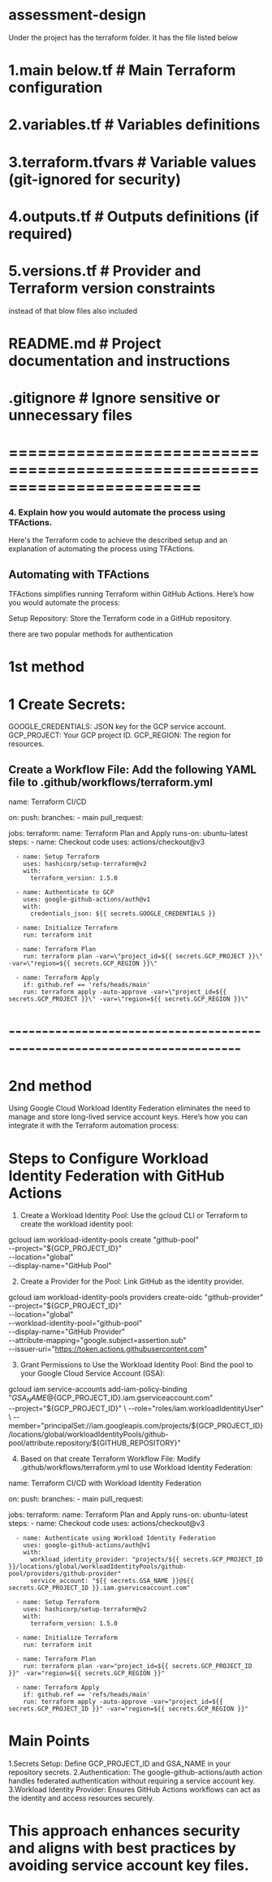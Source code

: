 # assessment-design
Under the project has the terraform folder. It has the file listed below

# 1.main below.tf          # Main Terraform configuration
# 2.variables.tf           # Variables definitions
# 3.terraform.tfvars       # Variable values (git-ignored for security)
# 4.outputs.tf             # Outputs definitions (if required)
# 5.versions.tf            # Provider and Terraform version constraints

instead of that blow files also included
# README.md                  # Project documentation and instructions
# .gitignore                 # Ignore sensitive or unnecessary files
========================================================================
========================================================================

### 4. Explain how you would automate the process using TFActions.

   Here's the Terraform code to achieve the described setup and an explanation of automating the process using TFActions.

##  Automating with TFActions
      
   TFActions simplifies running Terraform within GitHub Actions. Here’s how you would automate the process:

   Setup Repository: Store the Terraform code in a GitHub repository.
   
   there are two popular methods for authentication
   
# 1st method

   # 1 Create Secrets:
GOOGLE_CREDENTIALS: JSON key for the GCP service account.
GCP_PROJECT: Your GCP project ID.
GCP_REGION: The region for resources.

Create a Workflow File: Add the following YAML file to .github/workflows/terraform.yml
-----------------------------------------------------------------------------------------
name: Terraform CI/CD

on:
  push:
    branches:
      - main
  pull_request:

jobs:
  terraform:
    name: Terraform Plan and Apply
    runs-on: ubuntu-latest
    steps:
      - name: Checkout code
        uses: actions/checkout@v3

      - name: Setup Terraform
        uses: hashicorp/setup-terraform@v2
        with:
          terraform_version: 1.5.0

      - name: Authenticate to GCP
        uses: google-github-actions/auth@v1
        with:
          credentials_json: ${{ secrets.GOOGLE_CREDENTIALS }}

      - name: Initialize Terraform
        run: terraform init

      - name: Terraform Plan
        run: terraform plan -var=\"project_id=${{ secrets.GCP_PROJECT }}\" -var=\"region=${{ secrets.GCP_REGION }}\"

      - name: Terraform Apply
        if: github.ref == 'refs/heads/main'
        run: terraform apply -auto-approve -var=\"project_id=${{ secrets.GCP_PROJECT }}\" -var=\"region=${{ secrets.GCP_REGION }}\"
# -------------------------------------------------------------------------


# 2nd method
Using Google Cloud Workload Identity Federation eliminates the need to manage and store long-lived service account keys. 
Here’s how you can integrate it with the Terraform automation process:

# Steps to Configure Workload Identity Federation with GitHub Actions

1. Create a Workload Identity Pool: Use the gcloud CLI or Terraform to create the workload identity pool:

gcloud iam workload-identity-pools create "github-pool" \
  --project="${GCP_PROJECT_ID}" \
  --location="global" \
  --display-name="GitHub Pool"

2. Create a Provider for the Pool: Link GitHub as the identity provider.

gcloud iam workload-identity-pools providers create-oidc "github-provider" \
  --project="${GCP_PROJECT_ID}" \
  --location="global" \
  --workload-identity-pool="github-pool" \
  --display-name="GitHub Provider" \
  --attribute-mapping="google.subject=assertion.sub" \
  --issuer-uri="https://token.actions.githubusercontent.com"

3. Grant Permissions to Use the Workload Identity Pool: Bind the pool to your Google Cloud Service Account (GSA):

gcloud iam service-accounts add-iam-policy-binding "${GSA_NAME}@${GCP_PROJECT_ID}.iam.gserviceaccount.com" \
  --project="${GCP_PROJECT_ID}" \
  --role="roles/iam.workloadIdentityUser" \
  --member="principalSet://iam.googleapis.com/projects/${GCP_PROJECT_ID}/locations/global/workloadIdentityPools/github-pool/attribute.repository/${GITHUB_REPOSITORY}"

4. Based on that create Terraform Workflow File: Modify .github/workflows/terraform.yml to use Workload Identity Federation:

name: Terraform CI/CD with Workload Identity Federation

on:
  push:
    branches:
      - main
  pull_request:

jobs:
  terraform:
    name: Terraform Plan and Apply
    runs-on: ubuntu-latest
    steps:
      - name: Checkout code
        uses: actions/checkout@v3

      - name: Authenticate using Workload Identity Federation
        uses: google-github-actions/auth@v1
        with:
          workload_identity_provider: "projects/${{ secrets.GCP_PROJECT_ID }}/locations/global/workloadIdentityPools/github-pool/providers/github-provider"
          service_account: "${{ secrets.GSA_NAME }}@${{ secrets.GCP_PROJECT_ID }}.iam.gserviceaccount.com"

      - name: Setup Terraform
        uses: hashicorp/setup-terraform@v2
        with:
          terraform_version: 1.5.0

      - name: Initialize Terraform
        run: terraform init

      - name: Terraform Plan
        run: terraform plan -var="project_id=${{ secrets.GCP_PROJECT_ID }}" -var="region=${{ secrets.GCP_REGION }}"

      - name: Terraform Apply
        if: github.ref == 'refs/heads/main'
        run: terraform apply -auto-approve -var="project_id=${{ secrets.GCP_PROJECT_ID }}" -var="region=${{ secrets.GCP_REGION }}"

# Main Points
1.Secrets Setup:
   Define GCP_PROJECT_ID and GSA_NAME in your repository secrets.
2.Authentication:
   The google-github-actions/auth action handles federated authentication without requiring a service account key.
3.Workload Identity Provider:
   Ensures GitHub Actions workflows can act as the identity and access resources securely.

# This approach enhances security and aligns with best practices by avoiding service account key files.





